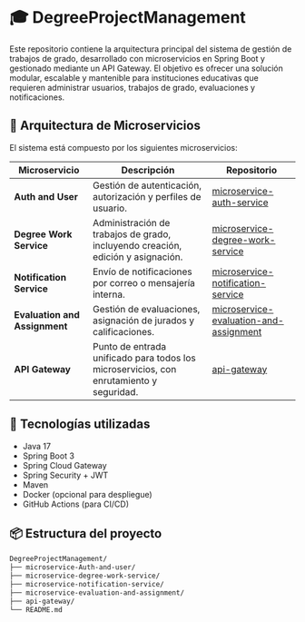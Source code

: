 # 🎓 DegreeProjectManagement

Este repositorio contiene la arquitectura principal del sistema de gestión de trabajos de grado, desarrollado con microservicios en Spring Boot y gestionado mediante un API Gateway. El objetivo es ofrecer una solución modular, escalable y mantenible para instituciones educativas que requieren administrar usuarios, trabajos de grado, evaluaciones y notificaciones.

## 🧱 Arquitectura de Microservicios

El sistema está compuesto por los siguientes microservicios:

| Microservicio | Descripción | Repositorio |
|---------------|-------------|-------------|
| **Auth and User** | Gestión de autenticación, autorización y perfiles de usuario. | [microservice-auth-service]([https://github.com/JhersonCastro/microservice-Auth-and-user](https://github.com/juanserealpe/auth-service)) |
| **Degree Work Service** | Administración de trabajos de grado, incluyendo creación, edición y asignación. | [microservice-degree-work-service](https://github.com/JhersonCastro/microservice-degree-work-service) |
| **Notification Service** | Envío de notificaciones por correo o mensajería interna. | [microservice-notification-service](https://github.com/JhersonCastro/microservice-notification-service) |
| **Evaluation and Assignment** | Gestión de evaluaciones, asignación de jurados y calificaciones. | [microservice-evaluation-and-assignment](https://github.com/JhersonCastro/microservice-evaluation-and-assignment) |
| **API Gateway** | Punto de entrada unificado para todos los microservicios, con enrutamiento y seguridad. | [api-gateway](https://github.com/JhersonCastro/api-gateway) |

## 🚀 Tecnologías utilizadas

- Java 17
- Spring Boot 3
- Spring Cloud Gateway
- Spring Security + JWT
- Maven
- Docker (opcional para despliegue)
- GitHub Actions (para CI/CD)

## 📦 Estructura del proyecto

```bash
DegreeProjectManagement/
├── microservice-Auth-and-user/
├── microservice-degree-work-service/
├── microservice-notification-service/
├── microservice-evaluation-and-assignment/
├── api-gateway/
└── README.md
